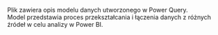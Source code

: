 Plik zawiera opis modelu danych utworzonego w Power Query.  
Model przedstawia proces przekształcania i łączenia danych z różnych źródeł w celu analizy w Power BI.
